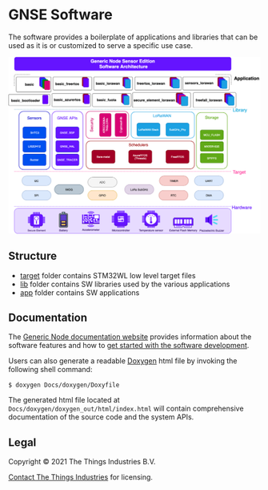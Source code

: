 # GNSE Software
The software provides a boilerplate of applications and libraries that can be used as it is or customized to serve a specific use case.

![GNSE Software Architecture](/Docs/img_sw/sw_arch.png)

## Structure

- [target](./target/README.md) folder contains STM32WL low level target files
- [lib](./lib/README.md) folder contains SW libraries used by the various applications
- [app](./app/README.md) folder contains SW applications

## Documentation

The [Generic Node documentation website](https://www.genericnode.com/docs/) provides information about the software features and how to [get started with the software development](https://www.genericnode.com/docs/getting-started/se-sw/).

Users can also generate a readable [Doxygen](https://www.doxygen.nl/index.html) html file by invoking the following shell command:

```
$ doxygen Docs/doxygen/Doxyfile
```

The generated html file located at `Docs/doxygen/doxygen_out/html/index.html` will contain comprehensive documentation of the source code and the system APIs.

## Legal

Copyright © 2021 The Things Industries B.V.

[Contact The Things Industries](https://thethingsindustries.com/contact/) for licensing.
